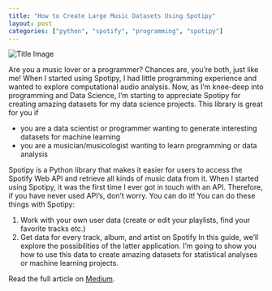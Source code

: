 ```yaml
---
title: "How to Create Large Music Datasets Using Spotipy"
layout: post
categories: ["python", "spotify", "programming", "spotipy"]
---
```


![Title Image](https://raw.githubusercontent.com/MaxHilsdorf/maxhilsdorf.github.io/master/_posts/spotipy_v2.png)

Are you a music lover or a programmer? Chances are, you’re both, just like me! When I started using Spotipy, I had little programming experience and wanted to explore computational audio analysis. Now, as I’m knee-deep into programming and Data Science, I’m starting to appreciate Spotipy for creating amazing datasets for my data science projects.
This library is great for you if
* you are a data scientist or programmer wanting to generate interesting datasets for machine learning
* you are a musician/musicologist wanting to learn programming or data analysis

Spotipy is a Python library that makes it easier for users to access the Spotify Web API and retrieve all kinds of music data from it. When I started using Spotipy, it was the first time I ever got in touch with an API. Therefore, if you have never used API’s, don’t worry. You can do it!
You can do these things with Spotipy:
1. Work with your own user data (create or edit your playlists, find your favorite tracks etc.)
1. Get data for every track, album, and artist on Spotify
In this guide, we’ll explore the possibilities of the latter application. I’m going to show you how to use this data to create amazing datasets for statistical analyses or machine learning projects.

Read the full article on [Medium](https://towardsdatascience.com/how-to-create-large-music-datasets-using-spotipy-40e7242cc6a6).
